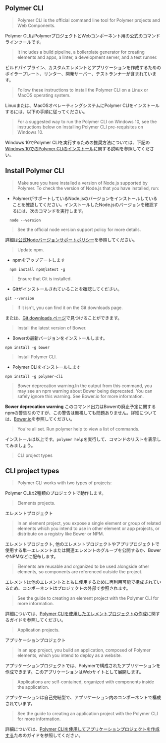 ## Polymer CLI

> Polymer CLI is the official command line tool for Polymer projects and Web Components. 

Polymer CLIはPolymerプロジェクトとWebコンポーネント用の公式のコマンドラインツールです。

> It includes a build pipeline, a boilerplate generator for creating elements and apps, a linter, a development server, and a test runner.

ビルドパイプライン、カスタムエレメントとアプリケーションを作成するためのボイラープレート、リンター、開発サーバー、テストランナーが含まれています。


> Follow these instructions to install the Polymer CLI on a Linux or MacOS operating system.

Linuxまたは、MacOSオペレーティングシステムにPolymer CLIをインストールするには、以下の手順に従ってください。


> For a suggested way to run the Polymer CLI on Windows 10, see the instructions below on Installing Polymer CLI pre-requisites on Windows 10.

Windows 10でPolymer CLIを実行するための推奨方法については、下記の[Windows 10でのPolymer CLIのインストール](https://www.polymer-project.org/2.0/docs/tools/polymer-cli#windows-10)に関する説明を参照してください。



## Install Polymer CLI

> Make sure you have installed a version of Node.js supported by Polymer. To check the version of Node.js that you have installed, run:
  
- PolymerがサポートしているNode.jsのバージョンをインストールしていることを確認してください。インストールしたNode.jsのバージョンを確認するには、次のコマンドを実行します。

```
  node --version
```

> See the official node version support policy for more details.

詳細は[公式Nodeバージョンサポートポリシー](https://www.polymer-project.org/2.0/docs/tools/node-support)を参照してください。

> Update npm.

- npmをアップデートします

```
  npm install npm@latest -g
```

> Ensure that Git is installed.

- Gitがインストールされていることを確認してください。

```
git --version
```

> If it isn't, you can find it on the Git downloads page.

または、[Git downloads ページ](https://git-scm.com/downloads)で見つけることができます。


> Install the latest version of Bower.

- Bowerの最新バージョンをインストールします。

```
npm install -g bower
```

> Install Polymer CLI.

- Polymer CLIをインストールします

```
npm install -g polymer-cli
```

> Bower deprecation warning.In the output from this command, you may see an npm warning about Bower being deprecated. You can safely ignore this warning. See Bower.io for more information.

 **Bower deprecation warning**
 このコマンド出力はBowerの廃止予定に関するnpmの警告なのですが、この警告は無視しても問題ありません。詳細については、[Bower.io](https://bower.io/blog/)を参照してください。
 
  
> You're all set. Run polymer help to view a list of commands.

インストールは以上です。`polymer help`を実行して、コマンドのリストを表示してみましょう。


> CLI project types

## CLI project types

> Polymer CLI works with two types of projects:

Polymer CLIは2種類のプロジェクトで動作します。


> Elements projects. 

エレメントプロジェクト

> In an element project, you expose a single element or group of related elements which you intend to use in other element or app projects, or distribute on a registry like Bower or NPM.

エレメントプロジェクト, 他のエレメントプロジェクトやアプリプロジェクトで使用する単一エレメントまたは関連エレメントのグループを公開するか、BowerやNPMなどに配布します。
 
> Elements are reusable and organized to be used alongside other elements, so components are referenced outside the project.

エレメントは他のエレメントとともに使用するために再利用可能で構成されているため、コンポーネントはプロジェクトの外部で参照されます。



> See the guide to creating an element project with the Polymer CLI for more information.

詳細については、[Polymer CLIを使用したエレメントプロジェクトの作成](https://www.polymer-project.org/2.0/docs/tools/create-element-polymer-cli)に関するガイドを参照してください。



> Application projects. 

アプリケーションプロジェクト

> In an app project, you build an application, composed of Polymer elements, which you intend to deploy as a website.

アプリケーションプロジェクトでは、Polymerで構成されたアプリケーションを作成できます。このアプリケーションはWebサイトとして展開します。
 
> Applications are self-contained, organized with components inside the application.

アプリケーションは自己完結型で、アプリケーション内のコンポーネントで構成されています。



> See the guide to creating an application project with the Polymer CLI for more information.
  
詳細については、[Polymer CLIを使用してアプリケーションプロジェクトを作成する](https://www.polymer-project.org/2.0/docs/tools/create-app-polymer-cli)ためのガイドを参照してください。




